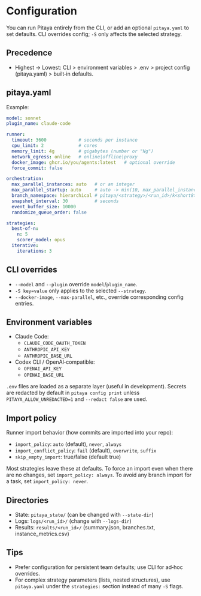 # Configuration

You can run Pitaya entirely from the CLI, or add an optional `pitaya.yaml` to set defaults. CLI overrides config; `-S` only affects the selected strategy.

## Precedence

- Highest → Lowest: CLI > environment variables > .env > project config (pitaya.yaml) > built‑in defaults.

## pitaya.yaml

Example:

```yaml
model: sonnet
plugin_name: claude-code

runner:
  timeout: 3600            # seconds per instance
  cpu_limit: 2             # cores
  memory_limit: 4g         # gigabytes (number or "Ng")
  network_egress: online   # online|offline|proxy
  docker_image: ghcr.io/you/agents:latest   # optional override
  force_commit: false

orchestration:
  max_parallel_instances: auto   # or an integer
  max_parallel_startup: auto     # auto -> min(10, max_parallel_instances)
  branch_namespace: hierarchical # pitaya/<strategy>/<run_id>/k<short8>
  snapshot_interval: 30          # seconds
  event_buffer_size: 10000
  randomize_queue_order: false

strategies:
  best-of-n:
    n: 5
    scorer_model: opus
  iterative:
    iterations: 3
```

## CLI overrides

- `--model` and `--plugin` override `model`/`plugin_name`.
- `-S key=value` only applies to the selected `--strategy`.
- `--docker-image`, `--max-parallel`, etc., override corresponding config entries.

## Environment variables

- Claude Code:
  - `CLAUDE_CODE_OAUTH_TOKEN`
  - `ANTHROPIC_API_KEY`
  - `ANTHROPIC_BASE_URL`
- Codex CLI / OpenAI‑compatible:
  - `OPENAI_API_KEY`
  - `OPENAI_BASE_URL`

`.env` files are loaded as a separate layer (useful in development). Secrets are redacted by default in `pitaya config print` unless `PITAYA_ALLOW_UNREDACTED=1` and `--redact false` are used.

## Import policy

Runner import behavior (how commits are imported into your repo):

- `import_policy`: `auto` (default), `never`, `always`
- `import_conflict_policy`: `fail` (default), `overwrite`, `suffix`
- `skip_empty_import`: true/false (default true)

Most strategies leave these at defaults. To force an import even when there are no changes, set `import_policy: always`. To avoid any branch import for a task, set `import_policy: never`.

## Directories

- State: `pitaya_state/` (can be changed with `--state-dir`)
- Logs: `logs/<run_id>/` (change with `--logs-dir`)
- Results: `results/<run_id>/` (summary.json, branches.txt, instance_metrics.csv)

## Tips

- Prefer configuration for persistent team defaults; use CLI for ad‑hoc overrides.
- For complex strategy parameters (lists, nested structures), use `pitaya.yaml` under the `strategies:` section instead of many `-S` flags.
